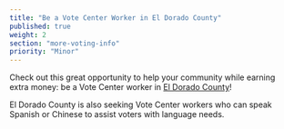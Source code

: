 ```yaml
---
title: "Be a Vote Center Worker in El Dorado County"
published: true
weight: 2
section: "more-voting-info"
priority: "Minor"
---
```


Check out this great opportunity to help your community while earning extra money: be a Vote Center worker in [El Dorado County](https://www.edcgov.us/Government/Elections/Pages/Get-Involved-Work-for-Elections.aspx)!  

El Dorado County is also seeking Vote Center workers who can speak Spanish or Chinese to assist voters with language needs. 
